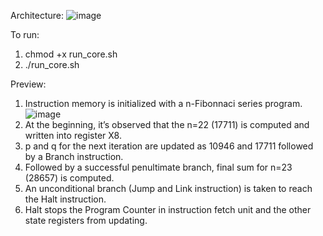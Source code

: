 Architecture:
![image](https://github.com/user-attachments/assets/bcdaf2ce-9f4a-4746-a368-56ae24490b17)

To run: 
1. chmod +x run_core.sh
2. ./run_core.sh

Preview:
1. Instruction memory is initialized with a n-Fibonnaci series program.
   ![image](https://github.com/user-attachments/assets/8280292c-4731-4e52-9c6d-27db1753f62c)
2. At the beginning, it’s observed that the n=22 (17711) is computed and written into register X8.
3. p and q for the next iteration are updated as 10946 and 17711 followed by a Branch instruction. 
4. Followed by a successful penultimate branch, final sum for n=23 (28657) is computed.
5. An unconditional branch (Jump and Link instruction) is taken to reach the Halt instruction.
6. Halt stops the Program Counter in instruction fetch unit and the other state registers from updating.

